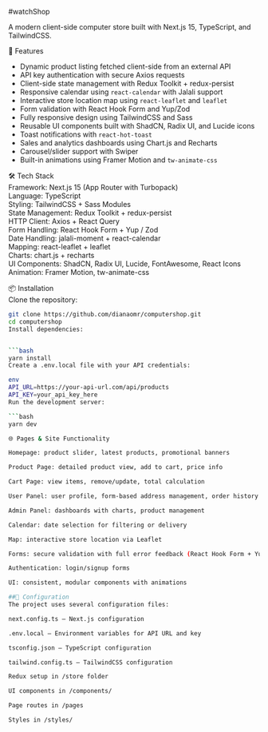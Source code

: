 <!-- This is a [Next.js](https://nextjs.org) project bootstrapped with [`create-next-app`](https://nextjs.org/docs/app/api-reference/cli/create-next-app).

## Getting Started

First, run the development server:

```bash
npm run dev
# or
yarn dev
# or
pnpm dev
# or
bun dev
```

Open [http://localhost:3000](http://localhost:3000) with your browser to see the result.

You can start editing the page by modifying `app/page.tsx`. The page auto-updates as you edit the file.

This project uses [`next/font`](https://nextjs.org/docs/app/building-your-application/optimizing/fonts) to automatically optimize and load [Geist](https://vercel.com/font), a new font family for Vercel.

## Learn More

To learn more about Next.js, take a look at the following resources:

- [Next.js Documentation](https://nextjs.org/docs) - learn about Next.js features and API.
- [Learn Next.js](https://nextjs.org/learn) - an interactive Next.js tutorial.

You can check out [the Next.js GitHub repository](https://github.com/vercel/next.js) - your feedback and contributions are welcome!

## Deploy on Vercel

The easiest way to deploy your Next.js app is to use the [Vercel Platform](https://vercel.com/new?utm_medium=default-template&filter=next.js&utm_source=create-next-app&utm_campaign=create-next-app-readme) from the creators of Next.js.

Check out our [Next.js deployment documentation](https://nextjs.org/docs/app/building-your-application/deploying) for more details. -->

#watchShop

A modern client-side computer store built with Next.js 15, TypeScript, and TailwindCSS.

🚀 Features  
- Dynamic product listing fetched client-side from an external API  
- API key authentication with secure Axios requests  
- Client-side state management with Redux Toolkit + redux-persist  
- Responsive calendar using `react-calendar` with Jalali support  
- Interactive store location map using `react-leaflet` and `leaflet`  
- Form validation with React Hook Form and Yup/Zod  
- Fully responsive design using TailwindCSS and Sass  
- Reusable UI components built with ShadCN, Radix UI, and Lucide icons  
- Toast notifications with `react-hot-toast`  
- Sales and analytics dashboards using Chart.js and Recharts  
- Carousel/slider support with Swiper  
- Built-in animations using Framer Motion and `tw-animate-css`

🛠️ Tech Stack  
Framework: Next.js 15 (App Router with Turbopack)  
Language: TypeScript  
Styling: TailwindCSS + Sass Modules  
State Management: Redux Toolkit + redux-persist  
HTTP Client: Axios + React Query  
Form Handling: React Hook Form + Yup / Zod  
Date Handling: jalali-moment + react-calendar  
Mapping: react-leaflet + leaflet  
Charts: chart.js + recharts  
UI Components: ShadCN, Radix UI, Lucide, FontAwesome, React Icons  
Animation: Framer Motion, tw-animate-css

📦 Installation  
Clone the repository:  
```bash
git clone https://github.com/dianaomr/computershop.git
cd computershop
Install dependencies:


```bash
yarn install
Create a .env.local file with your API credentials:

env
API_URL=https://your-api-url.com/api/products
API_KEY=your_api_key_here
Run the development server:

```bash
yarn dev

🌐 Pages & Site Functionality

Homepage: product slider, latest products, promotional banners

Product Page: detailed product view, add to cart, price info

Cart Page: view items, remove/update, total calculation

User Panel: user profile, form-based address management, order history

Admin Panel: dashboards with charts, product management

Calendar: date selection for filtering or delivery

Map: interactive store location via Leaflet

Forms: secure validation with full error feedback (React Hook Form + Yup/Zod)

Authentication: login/signup forms

UI: consistent, modular components with animations

##🔧 Configuration
The project uses several configuration files:

next.config.ts – Next.js configuration

.env.local – Environment variables for API URL and key

tsconfig.json – TypeScript configuration

tailwind.config.ts – TailwindCSS configuration

Redux setup in /store folder

UI components in /components/

Page routes in /pages

Styles in /styles/

